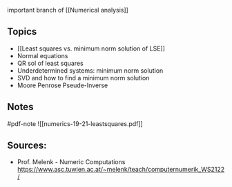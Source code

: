 
important branch of [[Numerical analysis]]


## Topics
- [[Least squares vs. minimum norm solution of LSE]]
- Normal equations
- QR sol of least squares
- Underdetermined systems: minimum norm solution
- SVD and how to find a minimum norm solution
- Moore Penrose Pseude-Inverse


## Notes
#pdf-note 
![[numerics-19-21-leastsquares.pdf]]


## Sources:
- Prof. Melenk - Numeric Computations https://www.asc.tuwien.ac.at/~melenk/teach/computernumerik_WS2122/